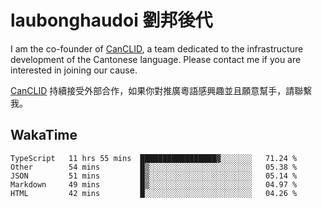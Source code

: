 # laubonghaudoi 劉邦後代

I am the co-founder of [CanCLID](https://github.com/CanCLID), a team dedicated to the infrastructure development of the Cantonese language. Please contact me if you are interested in joining our cause.

[CanCLID](https://github.com/CanCLID) 持續接受外部合作，如果你對推廣粵語感興趣並且願意幫手，請聯繫我。


## WakaTime

<!--START_SECTION:waka-->
```text
TypeScript   11 hrs 55 mins  █████████████████▓░░░░░░░   71.24 % 
Other        54 mins         █▒░░░░░░░░░░░░░░░░░░░░░░░   05.38 % 
JSON         51 mins         █▒░░░░░░░░░░░░░░░░░░░░░░░   05.14 % 
Markdown     49 mins         █▒░░░░░░░░░░░░░░░░░░░░░░░   04.97 % 
HTML         42 mins         █░░░░░░░░░░░░░░░░░░░░░░░░   04.26 % 
```
<!--END_SECTION:waka-->
